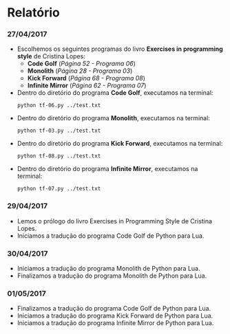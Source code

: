 # Relatório #

### 27/04/2017 ###

- Escolhemos os seguintes programas do livro **Exercises in programming style** de Cristina Lopes:
  * **Code Golf** (*Página 52 - Programa 06*)
  * **Monolith** (*Página 28 - Programa 03*)
  * **Kick Forward** (*Página 68 - Programa 08*)
  * **Infinite Mirror** (*Página 62 - Programa 07*)
- Dentro do diretório do programa **Code Golf**, executamos na terminal:
	```
	python tf-06.py ../test.txt
	```
- Dentro do diretório do programa **Monolith**, executamos na terminal:
	```
	python tf-03.py ../test.txt
	```
- Dentro do diretório do programa **Kick Forward**, executamos na terminal:
	```
	python tf-08.py ../test.txt
	```
- Dentro do diretório do programa **Infinite Mirror**, executamos na terminal:
	```
	python tf-07.py ../test.txt
	```

### 29/04/2017 ###

- Lemos o prólogo do livro Exercises in Programming Style de Cristina Lopes.
- Iniciamos a tradução do programa Code Golf de Python para Lua.

### 30/04/2017 ###

- Iniciamos a tradução do programa Monolith de Python para Lua.
- Finalizamos a tradução do programa Monolith de Python para Lua.

### 01/05/2017 ###

- Finalizamos a tradução do programa Code Golf de Python para Lua.
- Iniciamos a tradução do programa Kick Forward de Python para Lua.
- Iniciamos a tradução do programa Infinite Mirror de Python para Lua.
